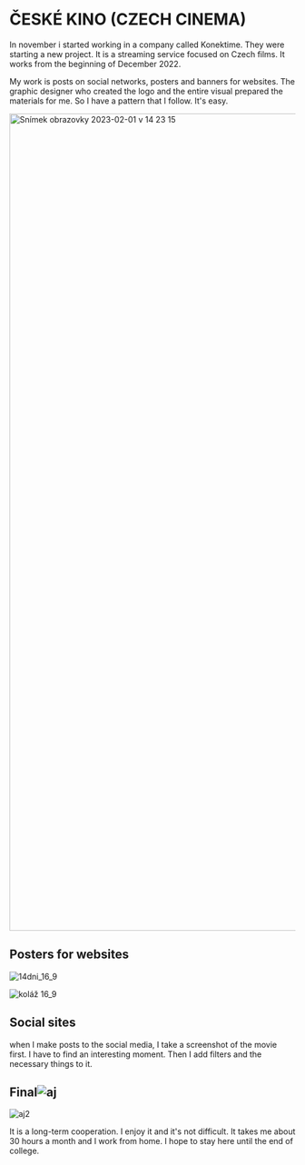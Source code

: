 # ČESKÉ KINO (CZECH CINEMA)

In november i started working in a company called Konektime. They were starting a new project. It is a streaming service focused on Czech films.
It works from the beginning of December 2022.

My work is posts on social networks, posters and banners for websites. The graphic designer who created the logo and the entire visual prepared the materials for me.
So I have a pattern that I follow. It's easy.

<img width="1440" alt="Snímek obrazovky 2023-02-01 v 14 23 15" src="https://user-images.githubusercontent.com/116068699/216055098-5a603cd1-e405-497e-a855-3566168962fd.png">

## Posters for websites

![14dni_16_9](https://user-images.githubusercontent.com/116068699/216058107-c731c6dc-1333-4ebd-8b48-3f88ad48ecfe.jpg)

![koláž 16_9](https://user-images.githubusercontent.com/116068699/216058231-1299bf85-1186-4eb6-8d86-7e0a87ddb591.jpg)

## Social sites

when I make posts to the social media, I take a screenshot of the movie first. I have to find an interesting moment.
Then I add filters and the necessary things to it.


## Final![aj](https://user-images.githubusercontent.com/116068699/216844631-57809358-2e72-4ea0-a575-8a26fde0155f.jpg)
![aj2](https://user-images.githubusercontent.com/116068699/216844632-3a3e0fff-8aed-424f-89c1-b33057ab3d5f.jpg)



It is a long-term cooperation. I enjoy it and it's not difficult. It takes me about 30 hours a month and I work from home. I hope to stay here until the end of college.
